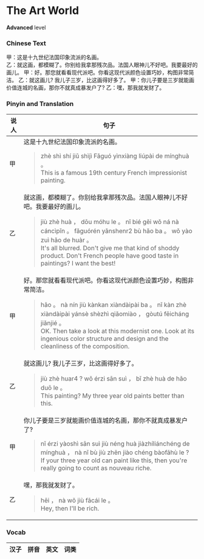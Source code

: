 # The Art World
**Advanced** level
### Chinese Text
甲：这是十九世纪法国印象流派的名画。<br />乙：就这画，都模糊了。你别给我拿那残次品。法国人眼神儿不好吧。我要最好的画儿。
甲：好。那您就看看现代派吧。你看这现代派颜色设置巧妙，构图非常简洁。
乙：就这画儿? 我儿子三岁，比这画得好多了。
甲：你儿子要是三岁就能画价值连城的名画，那你不就真成暴发户了?
乙：嘿，那我就发财了。

### Pinyin and Translation
|说人|句子|
|----|----|
|甲|这是十九世纪法国印象流派的名画。<blockquote>zhè shì shí jiǔ shìjì Fǎguó yìnxiàng liúpài de mínghuà 。<br />This is a famous 19th century French impressionist painting.</blockquote>|
|乙|就这画，都模糊了。你别给我拿那残次品。法国人眼神儿不好吧。我要最好的画儿。<blockquote>jiù zhè huà ， dōu móhu le 。 nǐ bié gěi wǒ ná nà cáncìpǐn 。 fǎguórén yǎnshenr2 bù hǎo ba 。 wǒ yào zuì hǎo de huàr 。<br />It's all blurred. Don't give me that kind of shoddy product. Don't French people have good taste in paintings? I want the best!</blockquote>|
|甲|好。那您就看看现代派吧。你看这现代派颜色设置巧妙，构图非常简洁。<blockquote>hǎo 。 nà nín jiù kànkan xiàndàipài ba 。 nǐ kàn zhè xiàndàipài yánsè shèzhì qiǎomiào ， gòutú fēicháng jiǎnjié 。<br />OK. Then take a look at this modernist one. Look at its ingenious color structure and design and the cleanliness of the composition.</blockquote>|
|乙|就这画儿? 我儿子三岁，比这画得好多了。<blockquote>jiù zhè huar4 ? wǒ érzi sān suì ， bǐ zhè huà de hǎo duō le 。<br />This painting? My three year old paints better than this.</blockquote>|
|甲|你儿子要是三岁就能画价值连城的名画，那你不就真成暴发户了?<blockquote>nǐ érzi yàoshì sān suì jiù néng huà jiàzhíliánchéng de mínghuà ， nà nǐ bù jiù zhēn jiào chéng bàofāhù le ?<br />If your three year old can paint like this, then you're really going to count as nouveau riche.</blockquote>|
|乙|嘿，那我就发财了。<blockquote>hēi ， nà wǒ jiù fācái le 。<br />Hey, then I'll be rich.</blockquote>|
### Vocab
|汉子|拼音|英文|词类|
|----|----|----|----|